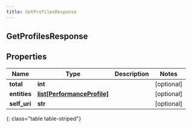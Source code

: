 ```yaml
---
title: GetProfilesResponse
---
```

## GetProfilesResponse

## Properties

|Name | Type | Description | Notes|
|------------ | ------------- | ------------- | -------------|
| **total** | **int** |  | [optional] |
| **entities** | [**list[PerformanceProfile]**](PerformanceProfile.html) |  | [optional] |
| **self_uri** | **str** |  | [optional] |
{: class="table table-striped"}


